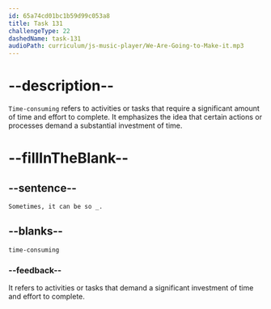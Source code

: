 ```yaml
---
id: 65a74cd01bc1b59d99c053a8
title: Task 131
challengeType: 22
dashedName: task-131
audioPath: curriculum/js-music-player/We-Are-Going-to-Make-it.mp3
---
```


<!--
AUDIO REFERENCE:
Tom: Sometimes, it can be so time-consuming.
-->

# --description--

`Time-consuming` refers to activities or tasks that require a significant amount of time and effort to complete. It emphasizes the idea that certain actions or processes demand a substantial investment of time.

# --fillInTheBlank--

## --sentence--

`Sometimes, it can be so _.`

## --blanks--

`time-consuming`

### --feedback--

It refers to activities or tasks that demand a significant investment of time and effort to complete.
